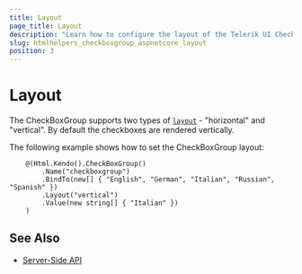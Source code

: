 ```yaml
---
title: Layout
page_title: Layout
description: "Learn how to configure the layout of the Telerik UI CheckBoxGroup for {{ site.framework }}."
slug: htmlhelpers_checkboxgroup_aspnetcore_layout
position: 3
---
```


# Layout

The CheckBoxGroup supports two types of [`layout`](/api/javascript/ui/checkboxgroup/configuration/layout) - "horizontal" and "vertical". By default the checkboxes are rendered vertically.

The following example shows how to set the CheckBoxGroup layout:

```Razor
    @(Html.Kendo().CheckBoxGroup()
        .Name("checkboxgroup")
        .BindTo(new[] { "English", "German", "Italian", "Russian", "Spanish" })
        .Layout("vertical")
        .Value(new string[] { "Italian" })
    )
```

## See Also

* [Server-Side API](/api/checkboxgroup)
